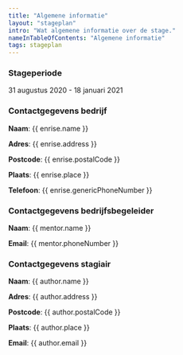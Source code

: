 ```yaml
---
title: "Algemene informatie"
layout: "stageplan"
intro: "Wat algemene informatie over de stage."
nameInTableOfContents: "Algemene informatie"
tags: stageplan
---
```


<section>

### Stageperiode
31 augustus 2020 - 18 januari 2021

</section>

<section>

### Contactgegevens bedrijf
**Naam**: {{ enrise.name }}

**Adres**: {{ enrise.address }}

**Postcode**: {{ enrise.postalCode }}

**Plaats**: {{ enrise.place }}

**Telefoon**: {{ enrise.genericPhoneNumber }}

</section>

<section>

### Contactgegevens bedrijfsbegeleider
**Naam**: {{ mentor.name }}

**Email**: {{ mentor.phoneNumber }}

</section>

<section>

### Contactgegevens stagiair
**Naam**: {{ author.name }}

**Adres**: {{ author.address }}

**Postcode**: {{ author.postalCode }}

**Plaats**: {{ author.place }}

**Email**: {{ author.email }}

</section>
